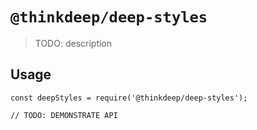 # `@thinkdeep/deep-styles`

> TODO: description

## Usage

```
const deepStyles = require('@thinkdeep/deep-styles');

// TODO: DEMONSTRATE API
```
